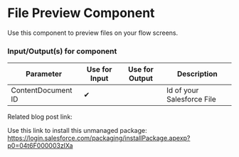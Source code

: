# File Preview Component
Use this component to preview files on your flow screens.

### Input/Output(s) for component
|Parameter	               |Use for Input	   |Use for Output	   |Description 
|-|-|-|-|
|ContentDocument ID|✔| | Id of your Salesforce File |

Related blog post link: <TODO>

Use this link to install this unmanaged package: https://login.salesforce.com/packaging/installPackage.apexp?p0=04t6F000003zIXa
